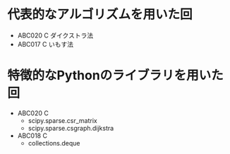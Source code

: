 # 代表的なアルゴリズムを用いた回
- ABC020 C ダイクストラ法
- ABC017 C いもす法

# 特徴的なPythonのライブラリを用いた回
- ABC020 C 
  - scipy.sparse.csr_matrix
  - scipy.sparse.csgraph.dijkstra
- ABC018 C
  - collections.deque